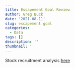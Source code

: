 ```yaml
---
title: Escapement Goal Review
author: Greg Buck
date: '2021-08-11'
slug: escapement goal
categories:
  - Data
tags: []
description: ''
thumbnail: ''
---
```


Stock recruitment analysis [here](https://rpubs.com/gbbuck/692887)
